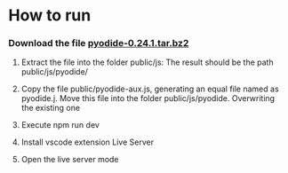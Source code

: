 # How to run

### Download the file [pyodide-0.24.1.tar.bz2](https://github.com/pyodide/pyodide/releases/tag/0.24.1#:~:text=pyodide%2D0.24.1.tar.bz2)



1. Extract the file into the folder public/js: The result should be the path public/js/pyodide/

2. Copy the file public/pyodide-aux.js, generating an equal file named as pyodide.j. Move this file into the folder public/js/pyodide. Overwriting the existing one

3. Execute npm run dev

4. Install vscode extension Live Server

5. Open the live server mode
